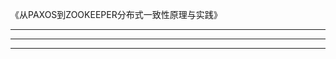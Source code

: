 《从PAXOS到ZOOKEEPER分布式一致性原理与实践》



---------------------------------------------------------------------------------------------------------------------




---------------------------------------------------------------------------------------------------------------------





---------------------------------------------------------------------------------------------------------------------



